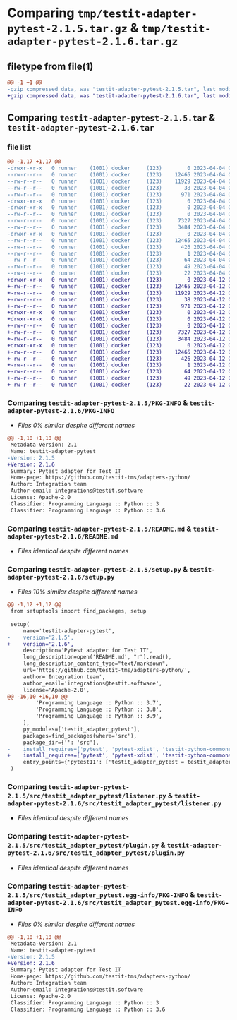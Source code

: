 # Comparing `tmp/testit-adapter-pytest-2.1.5.tar.gz` & `tmp/testit-adapter-pytest-2.1.6.tar.gz`

## filetype from file(1)

```diff
@@ -1 +1 @@
-gzip compressed data, was "testit-adapter-pytest-2.1.5.tar", last modified: Tue Apr  4 07:02:34 2023, max compression
+gzip compressed data, was "testit-adapter-pytest-2.1.6.tar", last modified: Wed Apr 12 09:36:21 2023, max compression
```

## Comparing `testit-adapter-pytest-2.1.5.tar` & `testit-adapter-pytest-2.1.6.tar`

### file list

```diff
@@ -1,17 +1,17 @@
-drwxr-xr-x   0 runner    (1001) docker     (123)        0 2023-04-04 07:02:34.279062 testit-adapter-pytest-2.1.5/
--rw-r--r--   0 runner    (1001) docker     (123)    12465 2023-04-04 07:02:34.279062 testit-adapter-pytest-2.1.5/PKG-INFO
--rw-r--r--   0 runner    (1001) docker     (123)    11929 2023-04-04 07:02:08.000000 testit-adapter-pytest-2.1.5/README.md
--rw-r--r--   0 runner    (1001) docker     (123)       38 2023-04-04 07:02:34.279062 testit-adapter-pytest-2.1.5/setup.cfg
--rw-r--r--   0 runner    (1001) docker     (123)      971 2023-04-04 07:02:08.000000 testit-adapter-pytest-2.1.5/setup.py
-drwxr-xr-x   0 runner    (1001) docker     (123)        0 2023-04-04 07:02:34.275061 testit-adapter-pytest-2.1.5/src/
-drwxr-xr-x   0 runner    (1001) docker     (123)        0 2023-04-04 07:02:34.279062 testit-adapter-pytest-2.1.5/src/testit_adapter_pytest/
--rw-r--r--   0 runner    (1001) docker     (123)        0 2023-04-04 07:02:08.000000 testit-adapter-pytest-2.1.5/src/testit_adapter_pytest/__init__.py
--rw-r--r--   0 runner    (1001) docker     (123)     7327 2023-04-04 07:02:08.000000 testit-adapter-pytest-2.1.5/src/testit_adapter_pytest/listener.py
--rw-r--r--   0 runner    (1001) docker     (123)     3484 2023-04-04 07:02:08.000000 testit-adapter-pytest-2.1.5/src/testit_adapter_pytest/plugin.py
-drwxr-xr-x   0 runner    (1001) docker     (123)        0 2023-04-04 07:02:34.279062 testit-adapter-pytest-2.1.5/src/testit_adapter_pytest.egg-info/
--rw-r--r--   0 runner    (1001) docker     (123)    12465 2023-04-04 07:02:34.000000 testit-adapter-pytest-2.1.5/src/testit_adapter_pytest.egg-info/PKG-INFO
--rw-r--r--   0 runner    (1001) docker     (123)      426 2023-04-04 07:02:34.000000 testit-adapter-pytest-2.1.5/src/testit_adapter_pytest.egg-info/SOURCES.txt
--rw-r--r--   0 runner    (1001) docker     (123)        1 2023-04-04 07:02:34.000000 testit-adapter-pytest-2.1.5/src/testit_adapter_pytest.egg-info/dependency_links.txt
--rw-r--r--   0 runner    (1001) docker     (123)       64 2023-04-04 07:02:34.000000 testit-adapter-pytest-2.1.5/src/testit_adapter_pytest.egg-info/entry_points.txt
--rw-r--r--   0 runner    (1001) docker     (123)       49 2023-04-04 07:02:34.000000 testit-adapter-pytest-2.1.5/src/testit_adapter_pytest.egg-info/requires.txt
--rw-r--r--   0 runner    (1001) docker     (123)       22 2023-04-04 07:02:34.000000 testit-adapter-pytest-2.1.5/src/testit_adapter_pytest.egg-info/top_level.txt
+drwxr-xr-x   0 runner    (1001) docker     (123)        0 2023-04-12 09:36:21.565562 testit-adapter-pytest-2.1.6/
+-rw-r--r--   0 runner    (1001) docker     (123)    12465 2023-04-12 09:36:21.565562 testit-adapter-pytest-2.1.6/PKG-INFO
+-rw-r--r--   0 runner    (1001) docker     (123)    11929 2023-04-12 09:35:58.000000 testit-adapter-pytest-2.1.6/README.md
+-rw-r--r--   0 runner    (1001) docker     (123)       38 2023-04-12 09:36:21.565562 testit-adapter-pytest-2.1.6/setup.cfg
+-rw-r--r--   0 runner    (1001) docker     (123)      971 2023-04-12 09:35:58.000000 testit-adapter-pytest-2.1.6/setup.py
+drwxr-xr-x   0 runner    (1001) docker     (123)        0 2023-04-12 09:36:21.561562 testit-adapter-pytest-2.1.6/src/
+drwxr-xr-x   0 runner    (1001) docker     (123)        0 2023-04-12 09:36:21.565562 testit-adapter-pytest-2.1.6/src/testit_adapter_pytest/
+-rw-r--r--   0 runner    (1001) docker     (123)        0 2023-04-12 09:35:58.000000 testit-adapter-pytest-2.1.6/src/testit_adapter_pytest/__init__.py
+-rw-r--r--   0 runner    (1001) docker     (123)     7327 2023-04-12 09:35:58.000000 testit-adapter-pytest-2.1.6/src/testit_adapter_pytest/listener.py
+-rw-r--r--   0 runner    (1001) docker     (123)     3484 2023-04-12 09:35:58.000000 testit-adapter-pytest-2.1.6/src/testit_adapter_pytest/plugin.py
+drwxr-xr-x   0 runner    (1001) docker     (123)        0 2023-04-12 09:36:21.565562 testit-adapter-pytest-2.1.6/src/testit_adapter_pytest.egg-info/
+-rw-r--r--   0 runner    (1001) docker     (123)    12465 2023-04-12 09:36:21.000000 testit-adapter-pytest-2.1.6/src/testit_adapter_pytest.egg-info/PKG-INFO
+-rw-r--r--   0 runner    (1001) docker     (123)      426 2023-04-12 09:36:21.000000 testit-adapter-pytest-2.1.6/src/testit_adapter_pytest.egg-info/SOURCES.txt
+-rw-r--r--   0 runner    (1001) docker     (123)        1 2023-04-12 09:36:21.000000 testit-adapter-pytest-2.1.6/src/testit_adapter_pytest.egg-info/dependency_links.txt
+-rw-r--r--   0 runner    (1001) docker     (123)       64 2023-04-12 09:36:21.000000 testit-adapter-pytest-2.1.6/src/testit_adapter_pytest.egg-info/entry_points.txt
+-rw-r--r--   0 runner    (1001) docker     (123)       49 2023-04-12 09:36:21.000000 testit-adapter-pytest-2.1.6/src/testit_adapter_pytest.egg-info/requires.txt
+-rw-r--r--   0 runner    (1001) docker     (123)       22 2023-04-12 09:36:21.000000 testit-adapter-pytest-2.1.6/src/testit_adapter_pytest.egg-info/top_level.txt
```

### Comparing `testit-adapter-pytest-2.1.5/PKG-INFO` & `testit-adapter-pytest-2.1.6/PKG-INFO`

 * *Files 0% similar despite different names*

```diff
@@ -1,10 +1,10 @@
 Metadata-Version: 2.1
 Name: testit-adapter-pytest
-Version: 2.1.5
+Version: 2.1.6
 Summary: Pytest adapter for Test IT
 Home-page: https://github.com/testit-tms/adapters-python/
 Author: Integration team
 Author-email: integrations@testit.software
 License: Apache-2.0
 Classifier: Programming Language :: Python :: 3
 Classifier: Programming Language :: Python :: 3.6
```

### Comparing `testit-adapter-pytest-2.1.5/README.md` & `testit-adapter-pytest-2.1.6/README.md`

 * *Files identical despite different names*

### Comparing `testit-adapter-pytest-2.1.5/setup.py` & `testit-adapter-pytest-2.1.6/setup.py`

 * *Files 10% similar despite different names*

```diff
@@ -1,12 +1,12 @@
 from setuptools import find_packages, setup
 
 setup(
     name='testit-adapter-pytest',
-    version='2.1.5',
+    version='2.1.6',
     description='Pytest adapter for Test IT',
     long_description=open('README.md', "r").read(),
     long_description_content_type="text/markdown",
     url='https://github.com/testit-tms/adapters-python/',
     author='Integration team',
     author_email='integrations@testit.software',
     license='Apache-2.0',
@@ -16,10 +16,10 @@
         'Programming Language :: Python :: 3.7',
         'Programming Language :: Python :: 3.8',
         'Programming Language :: Python :: 3.9',
     ],
     py_modules=['testit_adapter_pytest'],
     packages=find_packages(where='src'),
     package_dir={'': 'src'},
-    install_requires=['pytest', 'pytest-xdist', 'testit-python-commons==2.1.5'],
+    install_requires=['pytest', 'pytest-xdist', 'testit-python-commons==2.1.6'],
     entry_points={'pytest11': ['testit_adapter_pytest = testit_adapter_pytest.plugin']}
 )
```

### Comparing `testit-adapter-pytest-2.1.5/src/testit_adapter_pytest/listener.py` & `testit-adapter-pytest-2.1.6/src/testit_adapter_pytest/listener.py`

 * *Files identical despite different names*

### Comparing `testit-adapter-pytest-2.1.5/src/testit_adapter_pytest/plugin.py` & `testit-adapter-pytest-2.1.6/src/testit_adapter_pytest/plugin.py`

 * *Files identical despite different names*

### Comparing `testit-adapter-pytest-2.1.5/src/testit_adapter_pytest.egg-info/PKG-INFO` & `testit-adapter-pytest-2.1.6/src/testit_adapter_pytest.egg-info/PKG-INFO`

 * *Files 0% similar despite different names*

```diff
@@ -1,10 +1,10 @@
 Metadata-Version: 2.1
 Name: testit-adapter-pytest
-Version: 2.1.5
+Version: 2.1.6
 Summary: Pytest adapter for Test IT
 Home-page: https://github.com/testit-tms/adapters-python/
 Author: Integration team
 Author-email: integrations@testit.software
 License: Apache-2.0
 Classifier: Programming Language :: Python :: 3
 Classifier: Programming Language :: Python :: 3.6
```

